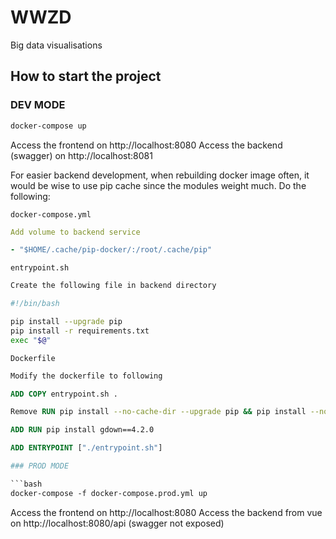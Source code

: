 # WWZD

Big data visualisations

## How to start the project

### DEV MODE

```bash
docker-compose up
```

Access the frontend on http://localhost:8080
Access the backend (swagger) on http://localhost:8081

For easier backend development, when rebuilding docker image often, it would be wise to use pip cache since the modules weight much. Do the following:

`docker-compose.yml`

```yaml
Add volume to backend service

- "$HOME/.cache/pip-docker/:/root/.cache/pip"
```

`entrypoint.sh`

```bash
Create the following file in backend directory

#!/bin/bash

pip install --upgrade pip
pip install -r requirements.txt
exec "$@"
```

`Dockerfile`

```Dockerfile
Modify the dockerfile to following

ADD COPY entrypoint.sh .

Remove RUN pip install --no-cache-dir --upgrade pip && pip install --no-cache-dir -r requirements.txt

ADD RUN pip install gdown==4.2.0

ADD ENTRYPOINT ["./entrypoint.sh"]

### PROD MODE

```bash
docker-compose -f docker-compose.prod.yml up
```

Access the frontend on http://localhost:8080
Access the backend from vue on http://localhost:8080/api (swagger not exposed)
